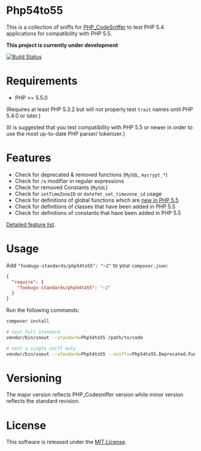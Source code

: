 # Php54to55

This is a collection of sniffs for [PHP_CodeSniffer](https://github.com/squizlabs/PHP_CodeSniffer)
to test PHP 5.4 applications for compatibility with PHP 5.5.

**This project is currently under development**

[![Build Status](https://secure.travis-ci.org/foobugs-standards/Php54to55.png?branch=master)](https://travis-ci.org/foobugs-standards/Php54to55)

# Requirements

- PHP >= 5.5.0

(Requires at least PHP 5.3.2 but will not properly test `trait` names until PHP 5.4.0 or later.)

(It is suggested that you test compatibility with PHP 5.5 or newer in order to use the most up-to-date PHP parser/ tokenizer.)

# Features

* Check for deprecated & removed functions (`MySQL`, `mycrypt_*`)
* Check for `/e` modifier in regular expressions
* Check for removed Constants (`MySQL`)
* Check for `setTimeZoneID` or `datefmt_set_timezone_id` usage
* Check for definitions of global functions which are [new in PHP 5.5](http://www.php.net/manual/en/migration55.new-functions.php)
* Check for definitions of classes that have been added in PHP 5.5
* Check for definitions of constants that have been added in PHP 5.5

[Detailed feature list](FEATURES.md).

# Usage

Add `"foobugs-standards/php54to55": "~2"` to your `composer.json`:

```json
{
  "require": {
    "foobugs-standards/php54to55": "~2"
  }
}
```

Run the following commands:

```bash
composer install

# test full standard
vendor/bin/snout --standard=Php54to55 /path/to/code

# test a single sniff only
vendor/bin/snout --standard=Php54to55 --sniffs=Php54to55.Deprecated.Functions /path/to/code
```

# Versioning

The major version reflects PHP_Codesniffer version while minor version reflects the standard revision.

# License

This software is released under the [MIT License](LICENSE).

